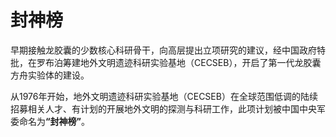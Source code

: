 # 封神榜

早期接触龙胶囊的少数核心科研骨干，向高层提出立项研究的建议，经中国政府特批，在罗布泊筹建地外文明遗迹科研实验基地（CECSEB），开启了第一代龙胶囊方舟实验体的建设。

从1976年开始，地外文明遗迹科研实验基地（CECSEB）在全球范围低调的陆续招募相关人才、有计划的开展地外文明的探测与科研工作，此项计划被中国中央军委命名&#x4E3A;**“封神榜”**。
